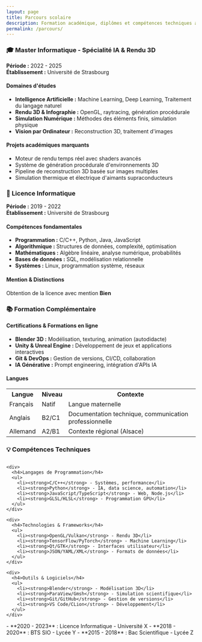 ```yaml
---
layout: page
title: Parcours scolaire
description: Formation académique, diplômes et compétences techniques acquises
permalink: /parcours/
---
```


<div class="experience-section">
  <h3>🎓 Master Informatique - Spécialité IA & Rendu 3D</h3>
  <p><strong>Période :</strong> 2022 - 2025<br>
  <strong>Établissement :</strong> Université de Strasbourg</p>
  
  <h4>Domaines d'études</h4>
  <ul>
    <li><strong>Intelligence Artificielle :</strong> Machine Learning, Deep Learning, Traitement du langage naturel</li>
    <li><strong>Rendu 3D & Infographie :</strong> OpenGL, raytracing, génération procédurale</li>
    <li><strong>Simulation Numérique :</strong> Méthodes des éléments finis, simulation physique</li>
    <li><strong>Vision par Ordinateur :</strong> Reconstruction 3D, traitement d'images</li>
  </ul>

  <h4>Projets académiques marquants</h4>
  <ul>
    <li>Moteur de rendu temps réel avec shaders avancés</li>
    <li>Système de génération procédurale d'environnements 3D</li>
    <li>Pipeline de reconstruction 3D basée sur images multiples</li>
    <li>Simulation thermique et électrique d'aimants supraconducteurs</li>
  </ul>
</div>

<div class="experience-section">
  <h3>🔬 Licence Informatique</h3>
  <p><strong>Période :</strong> 2019 - 2022<br>
  <strong>Établissement :</strong> Université de Strasbourg</p>
  
  <h4>Compétences fondamentales</h4>
  <ul>
    <li><strong>Programmation :</strong> C/C++, Python, Java, JavaScript</li>
    <li><strong>Algorithmique :</strong> Structures de données, complexité, optimisation</li>
    <li><strong>Mathématiques :</strong> Algèbre linéaire, analyse numérique, probabilités</li>
    <li><strong>Bases de données :</strong> SQL, modélisation relationnelle</li>
    <li><strong>Systèmes :</strong> Linux, programmation système, réseaux</li>
  </ul>

  <h4>Mention & Distinctions</h4>
  <p>Obtention de la licence avec mention <strong>Bien</strong></p>
</div>

<div class="experience-section">
  <h3>📚 Formation Complémentaire</h3>
  
  <h4>Certifications & Formations en ligne</h4>
  <ul>
    <li><strong>Blender 3D :</strong> Modélisation, texturing, animation (autodidacte)</li>
    <li><strong>Unity & Unreal Engine :</strong> Développement de jeux et applications interactives</li>
    <li><strong>Git & DevOps :</strong> Gestion de versions, CI/CD, collaboration</li>
    <li><strong>IA Générative :</strong> Prompt engineering, intégration d'APIs IA</li>
  </ul>

  <h4>Langues</h4>
  <table>
    <tr>
      <th>Langue</th>
      <th>Niveau</th>
      <th>Contexte</th>
    </tr>
    <tr>
      <td>Français</td>
      <td>Natif</td>
      <td>Langue maternelle</td>
    </tr>
    <tr>
      <td>Anglais</td>
      <td>B2/C1</td>
      <td>Documentation technique, communication professionnelle</td>
    </tr>
    <tr>
      <td>Allemand</td>
      <td>A2/B1</td>
      <td>Contexte régional (Alsace)</td>
    </tr>
  </table>
</div>

<div class="experience-section">
  <h3>💡 Compétences Techniques</h3>
  
  <div style="display: grid; grid-template-columns: repeat(auto-fit, minmax(250px, 1fr)); gap: 1rem; margin-top: 1rem;">
    
    <div>
      <h4>Langages de Programmation</h4>
      <ul>
        <li><strong>C/C++</strong> - Systèmes, performance</li>
        <li><strong>Python</strong> - IA, data science, automation</li>
        <li><strong>JavaScript/TypeScript</strong> - Web, Node.js</li>
        <li><strong>GLSL/HLSL</strong> - Programmation GPU</li>
      </ul>
    </div>
    
    <div>
      <h4>Technologies & Frameworks</h4>
      <ul>
        <li><strong>OpenGL/Vulkan</strong> - Rendu 3D</li>
        <li><strong>TensorFlow/PyTorch</strong> - Machine Learning</li>
        <li><strong>Qt/GTK</strong> - Interfaces utilisateur</li>
        <li><strong>JSON/YAML/XML</strong> - Formats de données</li>
      </ul>
    </div>
    
    <div>
      <h4>Outils & Logiciels</h4>
      <ul>
        <li><strong>Blender</strong> - Modélisation 3D</li>
        <li><strong>ParaView/Gmsh</strong> - Simulation scientifique</li>
        <li><strong>Git/GitHub</strong> - Gestion de versions</li>
        <li><strong>VS Code/CLion</strong> - Développement</li>
      </ul>
    </div>
    
  </div>
</div>
- **2020 - 2023** : Licence Informatique - Université X  
- **2018 - 2020** : BTS SIO - Lycée Y  
- **2015 - 2018** : Bac Scientifique - Lycée Z
